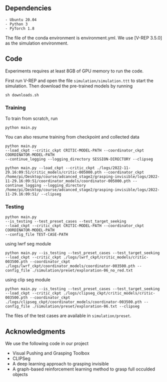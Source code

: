 ## Dependencies

```
- Ubuntu 20.04
- Python 3
- PyTorch 1.8
```

The file of the conda environment is environment.yml. We use [V-REP 3.5.0] as the simulation environment.

## Code

Experiments  requires at least 8GB of GPU memory to run the code.

First run V-REP and open the file ``simulation/simulation.ttt`` to start the simulation. Then download the pre-trained models by running

```
sh downloads.sh
```

### Training

To train from scratch, run

```
python main.py
```

You can also resume training from checkpoint and collected data

```
python main.py
--load_ckpt --critic_ckpt CRITIC-MODEL-PATH --coordinator_ckpt COORDINATOR-MODEL-PATH
--continue_logging --logging_directory SESSION-DIRECTORY --clipseg
```

```
python main.py --load_ckpt --critic_ckpt ./logs/2022-11-29.16:09:51/critic_models/critic-005000.pth --coordinator_ckpt /home/pi/Desktop/course/adcanced_stage2/grasping-invisible/logs/2022-11-29.16:09:51/coordinator_models/coordinator-005000.pth --continue_logging --logging_directory /home/pi/Desktop/course/adcanced_stage2/grasping-invisible/logs/2022-11-29.16:09:51/ --clipseg
```

### Testing

```
python main.py
--is_testing --test_preset_cases --test_target_seeking
--load_ckpt --critic_ckpt CRITIC-MODEL-PATH --coordinator_ckpt COORDINATOR-MODEL-PATH
--config_file TEST-CASE-PATH
```

using lwrf seg module

```
python main.py --is_testing --test_preset_cases --test_target_seeking --load_ckpt --critic_ckpt ./logs/lwrf_ckpt/critic_models/critic-003500.pth --coordinator_ckpt ./logs/lwrf_ckpt/coordinator_models/coordinator-003500.pth --config_file ./simulation/preset/exploration-06_no_red.txt
```

using clip seg module

```
python main.py --is_testing --test_preset_cases --test_target_seeking --load_ckpt --critic_ckpt ./logs/clipseg_ckpt/critic_models/critic-003500.pth --coordinator_ckpt ./logs/clipseg_ckpt/coordinator_models/coordinator-003500.pth --config_file ./simulation/preset/exploration-06.txt --clipseg
```

The files of the test cases are available in ``simulation/preset``.

## Acknowledgments

We use the following code in our project

- Visual Pushing and Grasping Toolbox
- CLIPSeg
- A deep learning approach to grasping invisible
- A graph-based reinforcement learning method to grasp full occulded objects
